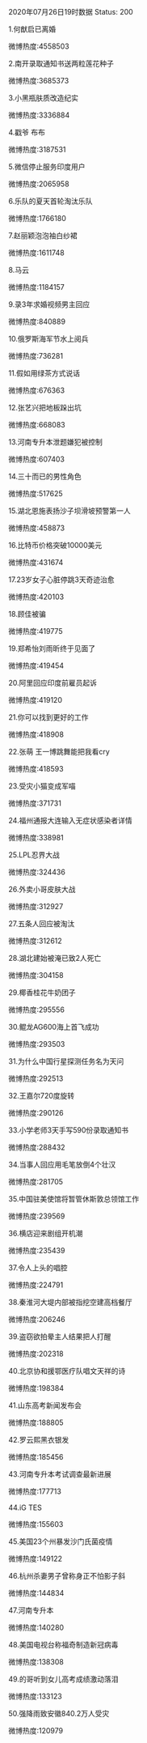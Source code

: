 2020年07月26日19时数据
Status: 200

1.何猷启已离婚

微博热度:4558503

2.南开录取通知书送两粒莲花种子

微博热度:3685373

3.小黑瓶肤质改造纪实

微博热度:3336884

4.戳爷 布布

微博热度:3187531

5.微信停止服务印度用户

微博热度:2065958

6.乐队的夏天首轮淘汰乐队

微博热度:1766180

7.赵丽颖泡泡袖白纱裙

微博热度:1611748

8.马云

微博热度:1184157

9.录3年求婚视频男主回应

微博热度:840889

10.俄罗斯海军节水上阅兵

微博热度:736281

11.假如用绿茶方式说话

微博热度:676363

12.张艺兴把地板跺出坑

微博热度:668083

13.河南专升本泄题嫌犯被控制

微博热度:607403

14.三十而已的男性角色

微博热度:517625

15.湖北恩施表扬沙子坝滑坡预警第一人

微博热度:458873

16.比特币价格突破10000美元

微博热度:431674

17.23岁女子心脏停跳3天奇迹治愈

微博热度:420103

18.顾佳被骗

微博热度:419775

19.郑希怡刘雨昕终于见面了

微博热度:419454

20.阿里回应印度前雇员起诉

微博热度:419120

21.你可以找到更好的工作

微博热度:418908

22.张萌 王一博跳舞能把我看cry

微博热度:418593

23.受灾小猫变成军喵

微博热度:371731

24.福州通报大连输入无症状感染者详情

微博热度:338981

25.LPL忍界大战

微博热度:324436

26.外卖小哥皮肤大战

微博热度:312927

27.五条人回应被淘汰

微博热度:312612

28.湖北建始被淹已致2人死亡

微博热度:304158

29.椰香桂花牛奶团子

微博热度:295556

30.鲲龙AG600海上首飞成功

微博热度:293503

31.为什么中国行星探测任务名为天问

微博热度:292513

32.王嘉尔720度旋转

微博热度:290126

33.小学老师3天手写590份录取通知书

微博热度:288432

34.当事人回应用毛笔放倒4个壮汉

微博热度:281705

35.中国驻美使馆将暂管休斯敦总领馆工作

微博热度:239569

36.横店迎来剧组开机潮

微博热度:235439

37.令人上头的唱腔

微博热度:224791

38.秦淮河大堤内部被指挖空建高档餐厅

微博热度:206246

39.盗窃欲拍晕主人结果把人打醒

微博热度:202318

40.北京协和援鄂医疗队唱文天祥的诗

微博热度:198384

41.山东高考新闻发布会

微博热度:188805

42.罗云熙黑衣银发

微博热度:185456

43.河南专升本考试调查最新进展

微博热度:177713

44.iG TES

微博热度:155603

45.美国23个州暴发沙门氏菌疫情

微博热度:149122

46.杭州杀妻男子曾称身正不怕影子斜

微博热度:144834

47.河南专升本

微博热度:140280

48.美国电视台称福奇制造新冠病毒

微博热度:138308

49.的哥听到女儿高考成绩激动落泪

微博热度:133123

50.强降雨致安徽840.2万人受灾

微博热度:120979

